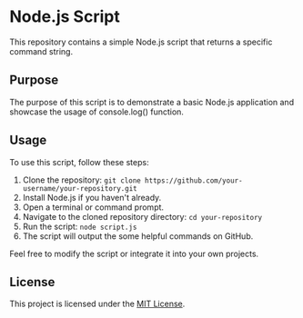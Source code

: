 # Node.js Script

This repository contains a simple Node.js script that returns a specific command string.

## Purpose

The purpose of this script is to demonstrate a basic Node.js application and showcase the usage of console.log() function.

## Usage

To use this script, follow these steps:

1. Clone the repository: `git clone https://github.com/your-username/your-repository.git`
2. Install Node.js if you haven't already.
3. Open a terminal or command prompt.
4. Navigate to the cloned repository directory: `cd your-repository`
5. Run the script: `node script.js`
6. The script will output the some helpful commands on GitHub.

Feel free to modify the script or integrate it into your own projects.

## License

This project is licensed under the [MIT License](https://github.com/jeffureta/github-commands/blob/main/LICENSE.txt).
